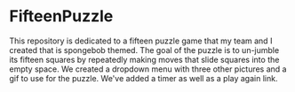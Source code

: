 # FifteenPuzzle

This repository is dedicated to a fifteen puzzle game that my team and I created that is spongebob themed. 
The goal of the puzzle is to un-jumble its fifteen squares by repeatedly making moves that slide squares into the empty space.
We created a dropdown menu with three other pictures and a gif to use for the puzzle. We've added a timer as well as a play again link.
